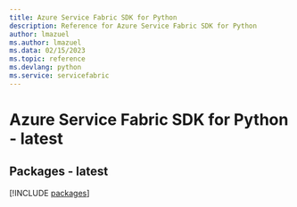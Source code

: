 ```yaml
---
title: Azure Service Fabric SDK for Python
description: Reference for Azure Service Fabric SDK for Python
author: lmazuel
ms.author: lmazuel
ms.data: 02/15/2023
ms.topic: reference
ms.devlang: python
ms.service: servicefabric
---
```

# Azure Service Fabric SDK for Python - latest
## Packages - latest
[!INCLUDE [packages](service-fabric-index.md)]
